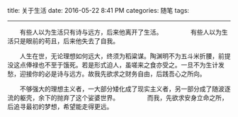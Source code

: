 title: 关于生活
date: 2016-05-22 8:41 PM
categories: 随笔
tags:

-----

　　有些人以为生活只有诗与远方，后来他离开了生活。
　　
　　有些人以为生活只是眼前的苟且，后来他失去了自我。

　　人生在世，无论理想如何远大，终须为稻粱谋。陶渊明不为五斗米折腰，前提没这点俸禄也不至于饿死。若是形式迫人，虽嗟来之食亦受之。一旦不为生计发愁，迎接你的必是诗与远方。故我先欲求之财务自由，后践吾心之所向。

　　不够强大的理想主义者，一大部分矮化成了现实主义者，另一部分成了随波逐流的躯壳，余下的抛弃了这个娑婆世界。
　　
　　而我，先欲求安身立命之所，后追寻最初的梦想，希望能走得更远。